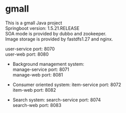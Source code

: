 # gmall
This is a gmall Java project  
Springboot version: 1.5.21.RELEASE  
SOA mode is provided by dubbo and zookeeper.  
Image storage is provided by fastdfs1.27 and nginx.  
  
user-service port: 8070  
user-web port: 8080   

- Background management system:   
manage-service port: 8071  
manage-web port: 8081  
 
- Consumer oriented system: 
item-service  port: 8072  
item-web  port: 8082

- Search system: 
search-service  port: 8074  
search-web  port: 8083

